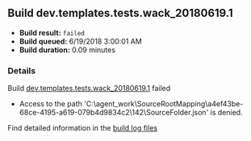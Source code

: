 ## Build dev.templates.tests.wack_20180619.1
- **Build result:** `failed`
- **Build queued:** 6/19/2018 3:00:01 AM
- **Build duration:** 0.09 minutes
### Details
Build [dev.templates.tests.wack_20180619.1](https://winappstudio.visualstudio.com/web/build.aspx?pcguid=a4ef43be-68ce-4195-a619-079b4d9834c2&builduri=vstfs%3a%2f%2f%2fBuild%2fBuild%2f25889) failed

+ Access to the path 'C:\agent\_work\SourceRootMapping\a4ef43be-68ce-4195-a619-079b4d9834c2\142\SourceFolder.json' is denied.

Find detailed information in the [build log files](https://uwpctdiags.blob.core.windows.net/buildlogs/dev.templates.tests.wack_20180619.1_logs.zip)
